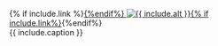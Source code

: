 <div >
  <figure class="figure {{ include.class }} m-4">{% if include.link %}<a href="{{include.link}}" target="_blank">{%endif%}
    <img src="{{ include.img | prepend: '/images/' | absolute_url }}" class="figure-img img-fluid rounded border" alt="{{ include.alt }}">{% if include.link%}</a>{%endif%}
    <figcaption class="figure-caption">{{ include.caption }}</figcaption>
  </figure>
</div>